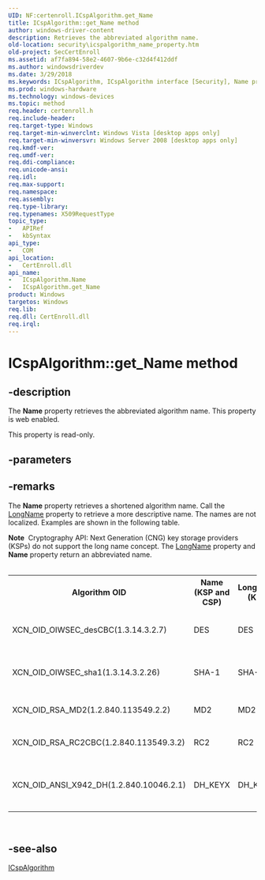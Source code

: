 ```yaml
---
UID: NF:certenroll.ICspAlgorithm.get_Name
title: ICspAlgorithm::get_Name method
author: windows-driver-content
description: Retrieves the abbreviated algorithm name.
old-location: security\icspalgorithm_name_property.htm
old-project: SecCertEnroll
ms.assetid: af7fa894-58e2-4607-9b6e-c32d4f412ddf
ms.author: windowsdriverdev
ms.date: 3/29/2018
ms.keywords: ICspAlgorithm, ICspAlgorithm interface [Security], Name property, ICspAlgorithm.Name, ICspAlgorithm::get_Name, Name property [Security], Name property [Security], ICspAlgorithm interface, certenroll/ICspAlgorithm::Name, certenroll/ICspAlgorithm::get_Name, get_Name,ICspAlgorithm.get_Name, security.icspalgorithm_name_property
ms.prod: windows-hardware
ms.technology: windows-devices
ms.topic: method
req.header: certenroll.h
req.include-header: 
req.target-type: Windows
req.target-min-winverclnt: Windows Vista [desktop apps only]
req.target-min-winversvr: Windows Server 2008 [desktop apps only]
req.kmdf-ver: 
req.umdf-ver: 
req.ddi-compliance: 
req.unicode-ansi: 
req.idl: 
req.max-support: 
req.namespace: 
req.assembly: 
req.type-library: 
req.typenames: X509RequestType
topic_type:
-	APIRef
-	kbSyntax
api_type:
-	COM
api_location:
-	CertEnroll.dll
api_name:
-	ICspAlgorithm.Name
-	ICspAlgorithm.get_Name
product: Windows
targetos: Windows
req.lib: 
req.dll: CertEnroll.dll
req.irql: 
---
```


# ICspAlgorithm::get_Name method


## -description


The <b>Name</b> property retrieves the abbreviated algorithm name. This property is web enabled.

This property is read-only.


## -parameters


## -remarks



The <b>Name</b> property retrieves a shortened algorithm name. Call the <a href="https://msdn.microsoft.com/aaa5175f-c110-4e76-9145-1c667ea169a1">LongName</a> property to retrieve a more descriptive name. The names are not localized. Examples are shown in the following table.

<div class="alert"><b>Note</b>  Cryptography API: Next Generation (CNG) key storage providers (KSPs) do not support the long name concept. The <a href="https://msdn.microsoft.com/aaa5175f-c110-4e76-9145-1c667ea169a1">LongName</a> property and <b>Name</b> property return an abbreviated name.</div>
<div> </div>
<table>
<tr>
<th>Algorithm OID</th>
<th>Name (KSP and CSP)</th>
<th>LongName (KSP)</th>
<th>LongName (CSP)</th>
</tr>
<tr>
<td>XCN_OID_OIWSEC_desCBC(1.3.14.3.2.7)

</td>
<td>DES</td>
<td>DES</td>
<td>Data Encryption Standard (DES)</td>
</tr>
<tr>
<td>XCN_OID_OIWSEC_sha1(1.3.14.3.2.26)

</td>
<td>SHA-1</td>
<td>SHA-1</td>
<td>Secure Hash Algorithm (SHA-1)</td>
</tr>
<tr>
<td>XCN_OID_RSA_MD2(1.2.840.113549.2.2)

</td>
<td>MD2</td>
<td>MD2</td>
<td>Message Digest 2 (MD2)</td>
</tr>
<tr>
<td>XCN_OID_RSA_RC2CBC(1.2.840.113549.3.2)

</td>
<td>RC2</td>
<td>RC2</td>
<td>RSA Data Security's RC2</td>
</tr>
<tr>
<td>XCN_OID_ANSI_X942_DH(1.2.840.10046.2.1)

</td>
<td>DH_KEYX</td>
<td>DH_KEYX</td>
<td>Diffie-Hellman Key Exchange Algorithm</td>
</tr>
</table>
 




## -see-also




<a href="https://msdn.microsoft.com/08eba616-2e96-40cd-9fda-8549de98c138">ICspAlgorithm</a>
 

 

